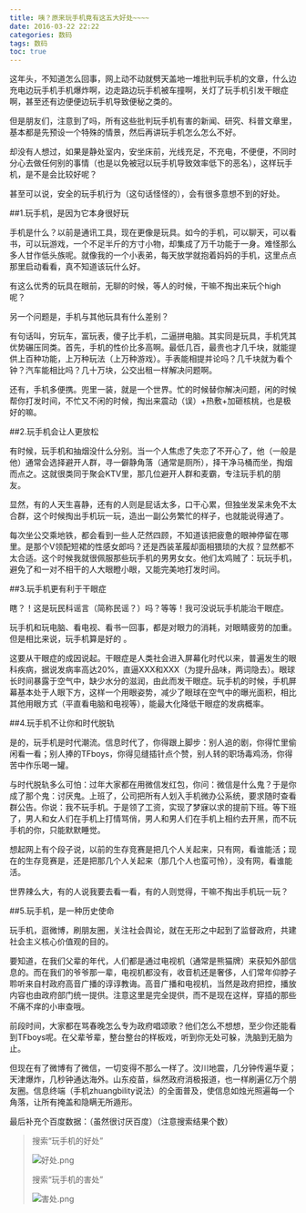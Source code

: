 ```yaml
---
title: 咦？原来玩手机竟有这五大好处~~~~
date: 2016-03-22 22:22
categories: 数码
tags: 数码
toc: true
---
```

这年头，不知道怎么回事，网上动不动就劈天盖地一堆批判玩手机的文章，什么边充电边玩手机手机爆炸啊，边走路边玩手机被车撞啊，关灯了玩手机引发干眼症啊，甚至还有边便便边玩手机导致便秘之类的。

但是朋友们，注意到了吗，所有这些批判玩手机有害的新闻、研究、科普文章里，基本都是先预设一个特殊的情景，然后再讲玩手机怎么怎么不好。

却没有人想过，如果是静处室内，安坐床前，光线充足，不充电，不便便，不同时分心去做任何别的事情（也是以免被冠以玩手机导致效率低下的恶名），这样玩手机，是不是会比较好呢？

甚至可以说，安全的玩手机行为（这句话怪怪的），会有很多意想不到的好处。

##1.玩手机，是因为它本身很好玩

手机是什么？以前是通讯工具，现在更像是玩具。如今的手机，可以聊天，可以看书，可以玩游戏，一个不足半斤的方寸小物，却集成了万千功能于一身。难怪那么多人甘作低头族呢。就像我的一个小表弟，每天放学就抱着妈妈的手机，这里点点那里启动看看，真不知道该玩什么好。

有这么优秀的玩具在眼前，无聊的时候，等人的时候，干嘛不掏出来玩个high呢？

另一个问题是，手机与其他玩具有什么差别？

有句话叫，穷玩车，富玩表，傻子比手机，二逼拼电脑。其实同是玩具，手机凭其优势碾压同类。首先，手机的性价比多高啊。最低几百，最贵也才几千块，就能提供上百种功能，上万种玩法（上万种游戏）。手表能相提并论吗？几千块就为看个钟？汽车能相比吗？几十万块，公交出租一样解决问题啊。

还有，手机多便携。兜里一装，就是一个世界。忙的时候替你解决问题，闲的时候帮你打发时间，不忙又不闲的时候，掏出来震动（误）+热敷+加砸核桃，也是极好的嘛。

##2.玩手机会让人更放松

有时候，玩手机和抽烟没什么分别。当一个人焦虑了失恋了不开心了，他（一般是他）通常会选择避开人群，寻一僻静角落（通常是厕所），择干净马桶而坐，掏烟而点之。这就很类同于聚会KTV里，那几位避开人群和麦霸，专注玩手机的朋友。

显然，有的人天生喜静，还有的人则是屁话太多，口干心累，但独坐发呆未免不太合群，这个时候掏出手机玩一玩，造出一副公务繁忙的样子，也就能说得通了。

每次坐公交乘地铁，都会看到一些人茫然四顾，不知道该把疲惫的眼神停留在哪里。是那个V领配短裙的性感女郎吗？还是西装革履却面相猥琐的大叔？显然都不太合适。这个时候我就很佩服那些玩手机的男男女女。他们太鸡贼了：玩玩手机，避免了和一对不相干的人大眼瞪小眼，又能完美地打发时间。

##3.玩手机更有利于干眼症

瞎？！这是玩民科谣言（简称民谣？）吗？等等！我可没说玩手机能治干眼症。

玩手机和玩电脑、看电视、看书一回事，都是对眼力的消耗，对眼睛疲劳的加重。但是相比来说，玩手机算是好的 。

这要从干眼症的成因说起。干眼症是人类社会进入屏幕化时代以来，普遍发生的眼科疾病，据说发病率高达20%，直逼XXX和XXX（为提升品味，两词隐去）。眼球长时间暴露于空气中，缺少水分的滋润，由此而发干眼症。玩手机的时候，手机屏幕基本处于人眼下方，这样一个用眼姿势，减少了眼球在空气中的曝光面积，相比其他用眼方式（平直看电脑和电视等），能最大化降低干眼症的发病概率。

##4.玩手机不让你和时代脱轨

是的，玩手机是时代潮流。信息时代了，你得跟上脚步：别人追的剧，你得忙里偷闲看一看；别人捧的TFboys，你得见缝插针点个赞，别人转的职场毒鸡汤，你得苦中作乐喝一罐。

与时代脱轨多么可怕：过年大家都在用微信发红包，你问：微信是什么鬼？于是你成了那个鬼：讨厌鬼。上班了，公司把所有人划入手机微办公系统，要求随时查看群公告。你说：我不玩手机。于是领了工资，实现了梦寐以求的提前下班。等下班了，男人和女人们在手机上打情骂俏，男人和男人们在手机上相约去开黑，而不玩手机的你，只能默默睡觉。

想起网上有个段子说，以前的生存竞赛是把几个人关起来，只有网，看谁能活；现在的生存竞赛是，还是把那几个人关起来（那几个人也蛮可怜），没有网，看谁能活。

世界辣么大，有的人说我要去看一看，有的人则觉得，干嘛不掏出手机玩一玩？

##5.玩手机，是一种历史使命

玩手机，逛微博，刷朋友圈，关注社会舆论，就在无形之中起到了监督政府，共建社会主义核心价值观的目的。

要知道，在我们父辈的年代，人们都是通过电视机（通常是熊猫牌）来获知外部信息的。而在我们的爷爷那一辈，电视机都没有，收音机还是奢侈，人们常年仰脖子聆听来自村政府高音广播的谆谆教诲。高音广播和电视机，当然是政府把控，播放内容也由政府部门统一提供。注意这里是完全提供，而不是现在这样，穿插的那些不痛不痒的小审查哦。

前段时间，大家都在骂春晚怎么专为政府唱颂歌？他们怎么不想想，至少你还能看到TFboys呢。在父辈爷辈，整台整台的样板戏，听到你无处可躲，洗脑到无脑为止。

但现在有了微博有了微信，一切变得不那么一样了。汶川地震，几分钟传遍华夏；天津爆炸，几秒钟通达海外。山东疫苗，纵然政府消极报道，也一样刷遍亿万个朋友圈。信息终端（手机zhuangbility说法）的全面普及，使信息如烛光照遍每一个角落，让所有掩盖和隐瞒无所遁形。

最后补充个百度数据：（虽然很讨厌百度）（注意搜索结果个数）

>搜索“玩手机的好处”
>
>![好处.png](http://upload-images.jianshu.io/upload_images/29336-3d70f0b787ee02e7.png?imageMogr2/auto-orient/strip%7CimageView2/2/w/1240)
>
>搜索“玩手机的害处”
>
>![害处.png](http://upload-images.jianshu.io/upload_images/29336-8906caba7af90cd0.png?imageMogr2/auto-orient/strip%7CimageView2/2/w/1240)

